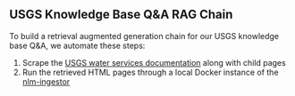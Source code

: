 ## USGS Knowledge Base Q&A RAG Chain

To build a retrieval augmented generation chain for our USGS knowledge base Q&A, we automate these steps:
1. Scrape the [USGS water services documentation](https://waterservices.usgs.gov/docs) along with child pages
2. Run the retrieved HTML pages through a local Docker instance of the [nlm-ingestor](https://github.com/nlmatics/nlm-ingestor)

